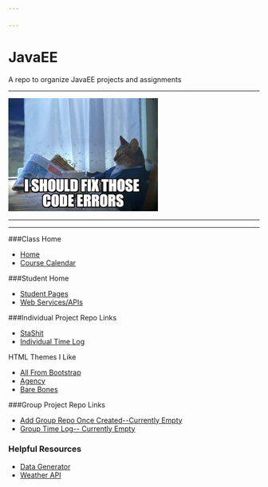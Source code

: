 ```yaml
---

---
```


# JavaEE
A repo to organize JavaEE projects and assignments

---

![Kitten Boat](images/codeCatBoat.jpg)

---

---

###Class Home 
- [Home](https://github.com/MadJavaEntFall2016/home)
- [Course Calendar](https://github.com/MadJavaEntFall2016/home/blob/master/CourseCalendar.md)


###Student Home 
- [Student Pages](https://github.com/MadJavaEntFall2016/student)
- [Web Services/APIs](http://www.programmableweb.com/)

###Individual Project Repo Links
- [StaShit](https://github.com/tkinsman/storeShare)
- [Individual Time Log](https://github.com/tkinsman/storeShare/blob/master/timeLog.md) 

HTML Themes I Like
- [All From Bootstrap](https://startbootstrap.com/template-categories/all/)
- [Agency](https://github.com/BlackrockDigital/startbootstrap-agency)
- [Bare Bones](https://blackrockdigital.github.io/startbootstrap-scrolling-nav/)


###Group Project Repo Links
- [Add Group Repo Once Created--Currently Empty]()
- [Group Time Log-- Currently Empty]()

### Helpful Resources
- [Data Generator](http://www.yandataellan.com/)
- [Weather API](https://alerts.weather.gov/)
